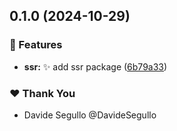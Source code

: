 ## 0.1.0 (2024-10-29)

### 🚀 Features

- **ssr:** :sparkles: add ssr package ([6b79a33](https://github.com/nabla-studio/quirks/commit/6b79a33))

### ❤️  Thank You

- Davide Segullo @DavideSegullo